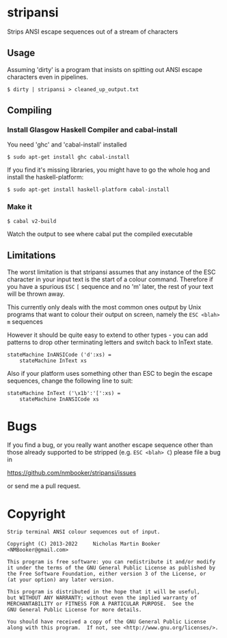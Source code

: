 # stripansi

Strips ANSI escape sequences out of a stream of characters

## Usage

Assuming 'dirty' is a program that insists on spitting out ANSI escape
characters even in pipelines.

```
$ dirty | stripansi > cleaned_up_output.txt
```

## Compiling

### Install Glasgow Haskell Compiler and cabal-install

You need 'ghc' and 'cabal-install' installed

```
$ sudo apt-get install ghc cabal-install
```

If you find it's missing libraries, you might have to go the whole
hog and install the haskell-platform:

```
$ sudo apt-get install haskell-platform cabal-install
```

### Make it

```
$ cabal v2-build
```

Watch the output to see where cabal put the compiled executable

## Limitations

The worst limitation is that stripansi assumes that any instance of the
ESC character in your input text is the start of a colour command.
Therefore if you have a spurious `ESC` `[` sequence and no 'm' later, the rest
of your text will be thrown away.

This currently only deals with the most common ones output by
Unix programs that want to colour their output on screen, namely the
`ESC <blah> m` sequences

However it should be quite easy to extend to other types - you can
add patterns to drop other terminating letters and switch back to
InText state.

```
stateMachine InANSICode ('d':xs) =
    stateMachine InText xs
```

Also if your platform uses something other than ESC to begin the
escape sequences, change the following line to suit:

```
stateMachine InText ('\x1b':'[':xs) =
    stateMachine InANSICode xs
```

# Bugs

If you find a bug, or you really want another escape sequence other than
those already supported to be stripped (e.g. `ESC <blah> C`) please
file a bug in

  https://github.com/nmbooker/stripansi/issues

or send me a pull request.

# Copyright

```
Strip terminal ANSI colour sequences out of input.

Copyright (C) 2013-2022     Nicholas Martin Booker <NMBooker@gmail.com>

This program is free software: you can redistribute it and/or modify
it under the terms of the GNU General Public License as published by
the Free Software Foundation, either version 3 of the License, or
(at your option) any later version.

This program is distributed in the hope that it will be useful,
but WITHOUT ANY WARRANTY; without even the implied warranty of
MERCHANTABILITY or FITNESS FOR A PARTICULAR PURPOSE.  See the
GNU General Public License for more details.

You should have received a copy of the GNU General Public License
along with this program.  If not, see <http://www.gnu.org/licenses/>.
```
